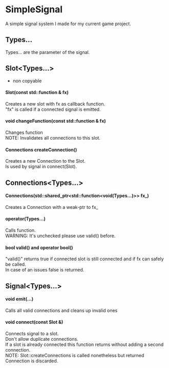 # SimpleSignal
A simple signal system I made for my current game project.

## Types...
Types... are the parameter of the signal.

## Slot<Types...>
- non copyable
#### Slot(const std::function & fx)
  Creates a new slot with fx as callback function.<br/>
  "fx" is called if a connected signal is emitted.<br/>
#### void changeFunction(const std::function & fx)
  Changes function <br/> 
  NOTE: Invalidates all connections to this slot.<br/>
#### Connections createConnection()
  Creates a new Connection to the Slot.<br/>
  Is used by signal in connect(Slot).<br/>
 
  
## Connections<Types...> 
#### Connections(std::shared_ptr<std::function<void(Types...)>> fx_)
  Creates a Connection with a weak-ptr to fx_<br/>
#### operator(Types...)
  Calls function.<br/>
  WARNING: It's unchecked please use valid() before.<br/>
#### bool valid() and operator bool()
  "valid()" returns true if connected slot is still connected and if fx can safely be called.<br/>
  In case of an issues false is returned.<br/>
  
## Signal<Types...>
#### void emit(...)
  Calls all valid connections and cleans up invalid ones<br/>
#### void connect(const Slot &)
  Connects signal to a slot.<br/>
  Don't allow duplicate connections.<br/>
  If a slot is already connected this function returns without adding a second connection.<br/>
  NOTE: Slot::createConnections is called nonetheless but returned Connection is discarded.<br/>
